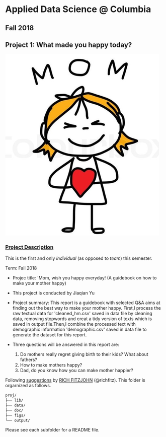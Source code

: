 # Applied Data Science @ Columbia
## Fall 2018
## Project 1: What made you happy today?

![image](figs/lovemom.png)

### [Project Description](doc/)
This is the first and only *individual* (as opposed to *team*) this semester. 

Term: Fall 2018

+ Projec title: 'Mom, wish you happy everyday! (A guidebook on how to make your mother happy) 
+ This project is conducted by Jiaqian Yu

+ Project summary: This report is a guidebook with selected Q&A aims at finding out the best way to make your mother happy. 
First,I process the raw textual data for 'cleaned_hm.csv' saved in data file by cleaning data, removing stopwords and creat a tidy version of texts which is saved in output file.Then,I combine the processed text with demographic information 'demographic.csv' saved in data file to generate the dataset for this report.

+ Three questions will be answered in this report are:
  1. Do mothers really regret giving birth to their kids? What about fathers?
  2. How to make mothers happy?
  3. Dad, do you know how you can make mother happier?

Following [suggestions](http://nicercode.github.io/blog/2013-04-05-projects/) by [RICH FITZJOHN](http://nicercode.github.io/about/#Team) (@richfitz). This folder is orgarnized as follows.

```
proj/
├── lib/
├── data/
├── doc/
├── figs/
└── output/
```

Please see each subfolder for a README file.

